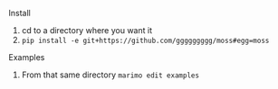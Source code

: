 Install
1. cd to a directory where you want it
2. `pip install -e git+https://github.com/ggggggggg/moss#egg=moss`

Examples
1. From that same directory `marimo edit examples`

